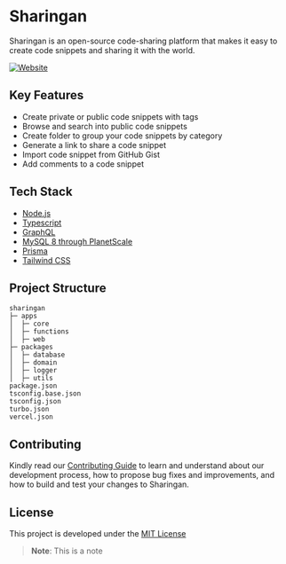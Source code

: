 # Sharingan

Sharingan is an open-source code-sharing platform that makes it easy to create code snippets and sharing it with the world.

[![Website](https://sharingan.dev/assets/og.png)](https://sharingan.dev)


## Key Features
* Create private or public code snippets with tags
* Browse and search into public code snippets
* Create folder to group your code snippets by category
* Generate a link to share a code snippet
* Import code snippet from GitHub Gist
* Add comments to a code snippet

## Tech Stack
* [Node.js](https://nodejs.org/en/)
* [Typescript](https://www.typescriptlang.org/)
* [GraphQL](https://graphql.org/)
* [MySQL 8 through PlanetScale](https://planetscale.com/)
* [Prisma](https://www.prisma.io/)
* [Tailwind CSS](https://tailwindcss.com/)

## Project Structure
```text
sharingan
├─ apps
│  ├─ core
│  ├─ functions
│  ├─ web
├─ packages
│  ├─ database
│  ├─ domain
│  ├─ logger
│  ├─ utils
package.json
tsconfig.base.json
tsconfig.json
turbo.json
vercel.json
```

## Contributing
Kindly read our [Contributing Guide](./CONTRIBUTING.md) to learn and understand about our development process, how to propose bug fixes and improvements, and how to build and test your changes to Sharingan. 

## License

This project is developed under the [MIT License](/LICENSE)

> **Note**: This is a note
